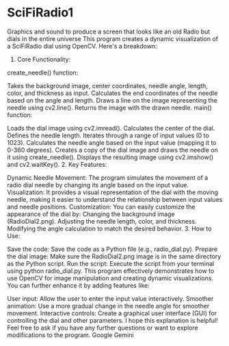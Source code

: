 # SciFiRadio1
 Graphics and sound to produce a screen that looks like an old Radio but dials in the entire universe
This program creates a dynamic visualization of a SciFiRadio dial using OpenCV. Here's a breakdown:

1. Core Functionality:

create_needle() function:

Takes the background image, center coordinates, needle angle, length, color, and thickness as input.
Calculates the end coordinates of the needle based on the angle and length.
Draws a line on the image representing the needle using cv2.line().
Returns the image with the drawn needle.
main() function:

Loads the dial image using cv2.imread().
Calculates the center of the dial.
Defines the needle length.
Iterates through a range of input values (0 to 1023).
Calculates the needle angle based on the input value (mapping it to 0-360 degrees).
Creates a copy of the dial image and draws the needle on it using create_needle().
Displays the resulting image using cv2.imshow() and cv2.waitKey().
2. Key Features:

Dynamic Needle Movement: The program simulates the movement of a radio dial needle by changing its angle based on the input value.
Visualization: It provides a visual representation of the dial with the moving needle, making it easier to understand the relationship between input values and needle positions.
Customization: You can easily customize the appearance of the dial by:
Changing the background image (RadioDial2.png).
Adjusting the needle length, color, and thickness.
Modifying the angle calculation to match the desired behavior.
3. How to Use:

Save the code: Save the code as a Python file (e.g., radio_dial.py).
Prepare the dial image: Make sure the RadioDial2.png image is in the same directory as the Python script.
Run the script: Execute the script from your terminal using python radio_dial.py.
This program effectively demonstrates how to use OpenCV for image manipulation and creating dynamic visualizations. You can further enhance it by adding features like:

User input: Allow the user to enter the input value interactively.
Smoother animation: Use a more gradual change in the needle angle for smoother movement.
Interactive controls: Create a graphical user interface (GUI) for controlling the dial and other parameters.
I hope this explanation is helpful! Feel free to ask if you have any further questions or want to explore modifications to the program.
Google Gemini